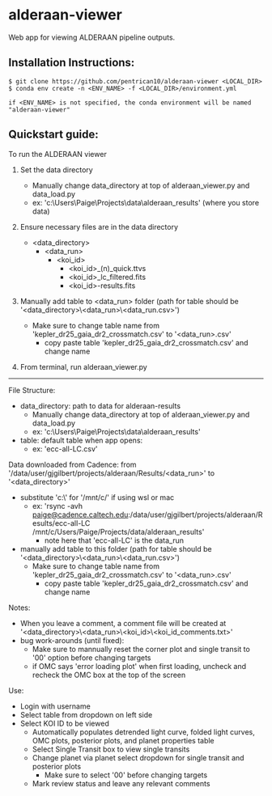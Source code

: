 # alderaan-viewer
Web app for viewing ALDERAAN pipeline outputs.

## Installation Instructions:
```
$ git clone https://github.com/pentrican10/alderaan-viewer <LOCAL_DIR>
$ conda env create -n <ENV_NAME> -f <LOCAL_DIR>/environment.yml

if <ENV_NAME> is not specified, the conda environment will be named "alderaan-viewer"
```

## Quickstart guide:

To run the ALDERAAN viewer

1. Set the data directory 
    - Manually change data_directory at top of alderaan_viewer.py and data_load.py
    - ex: 'c:\\Users\\Paige\\Projects\\data\\alderaan_results' (where you store data)
  
2. Ensure necessary files are in the data directory
    - <data_directory>
        - <data_run>
            - <koi_id>
                - <koi_id>_(n)_quick.ttvs
                - <koi_id>_lc_filtered.fits
                - <koi_id>-results.fits
                
3. Manually add table to <data_run> folder (path for table should be '<data_directory>\\<data_run>\\<data_run.csv>')
    - Make sure to change table name from 'kepler_dr25_gaia_dr2_crossmatch.csv' to '<data_run>.csv'
        - copy paste table 'kepler_dr25_gaia_dr2_crossmatch.csv' and change name

3. From terminal, run alderaan_viewer.py


-----

File Structure:
- data_directory: path to data for alderaan-results 
    - Manually change data_directory at top of alderaan_viewer.py and data_load.py
    - ex: 'c:\\Users\\Paige\\Projects\\data\\alderaan_results'
- table: default table when app opens:
    - ex: 'ecc-all-LC.csv'

Data downloaded from Cadence: from '/data/user/gjgilbert/projects/alderaan/Results/<data_run>' to '<data_directory>'
- substitute 'c:\\' for '/mnt/c/' if using wsl or mac
    - ex: 'rsync -avh paige@cadence.caltech.edu:/data/user/gjgilbert/projects/alderaan/Results/ecc-all-LC /mnt/c/Users/Paige/Projects/data/alderaan_results'
        - note here that 'ecc-all-LC' is the data_run
- manually add table to this folder (path for table should be '<data_directory>\\<data_run>\\<data_run.csv>')
    - Make sure to change table name from 'kepler_dr25_gaia_dr2_crossmatch.csv' to '<data_run>.csv'
        - copy paste table 'kepler_dr25_gaia_dr2_crossmatch.csv' and change name



Notes:
- When you leave a comment, a comment file will be created at '<data_directory>\\<data_run>\\<koi_id>\\<koi_id_comments.txt>'
- bug work-arounds (until fixed):
    - Make sure to mannually reset the corner plot and single transit to '00' option before changing targets
    - if OMC says 'error loading plot' when first loading, uncheck and recheck the OMC box at the top of the screen

Use:
- Login with username
- Select table from dropdown on left side
- Select KOI ID to be viewed
    - Automatically populates detrended light curve, folded light curves, OMC plots, posterior plots, and planet properties table
    - Select Single Transit box to view single transits
    - Change planet via planet select dropdown for single transit and posterior plots
        - Make sure to select '00' before changing targets
    - Mark review status and leave any relevant comments
